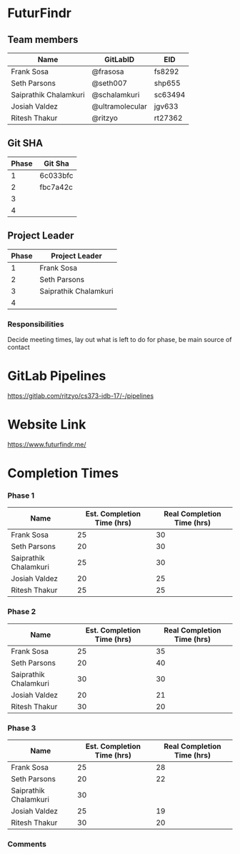 <!-- # cs373-idb-17 -->

# FuturFindr

## Team members

| **Name**        | **GitLabID** | **EID** |
| --------------------- | ------------------ | ------------- |
| Frank Sosa            | @frasosa           | fs8292        |
| Seth Parsons          | @seth007           | shp655        |
| Saiprathik Chalamkuri | @schalamkuri       | sc63494       |
| Josiah Valdez         | @ultramolecular    | jgv633        |
| Ritesh Thakur         | @ritzyo            | rt27362       |

## Git SHA

| **Phase** | **Git Sha** |
| --------------- | ----------------- |
| 1               | 6c033bfc          |
| 2               | fbc7a42c          |
| 3               |                   |
| 4               |                   |

## Project Leader

| **Phase** | **Project Leader** |
| --------------- | ------------------------ |
| 1               | Frank Sosa               |
| 2               | Seth Parsons             |
| 3               | Saiprathik Chalamkuri    |
| 4               |                          |

### Responsibilities

Decide meeting times, lay out what is left to do for phase, be main source of contact

# GitLab Pipelines

https://gitlab.com/ritzyo/cs373-idb-17/-/pipelines

# Website Link

https://www.futurfindr.me/

# Completion Times

### Phase 1

| Name                  | Est. Completion Time (hrs) | Real Completion Time (hrs) |
| --------------------- | -------------------------- | -------------------------- |
| Frank Sosa            | 25                         | 30                         |
| Seth Parsons          | 20                         | 30                         |
| Saiprathik Chalamkuri | 25                         | 30                         |
| Josiah Valdez         | 20                         | 25                         |
| Ritesh Thakur         | 25                         | 25                         |

### Phase 2

| Name                  | Est. Completion Time (hrs) | Real Completion Time (hrs) |
| --------------------- | -------------------------- | -------------------------- |
| Frank Sosa            | 25                         | 35                         |
| Seth Parsons          | 20                         | 40                         |
| Saiprathik Chalamkuri | 30                         | 30                         |
| Josiah Valdez         | 20                         | 21                         |
| Ritesh Thakur         | 30                         | 20                         |

### Phase 3

| Name                  | Est. Completion Time (hrs) | Real Completion Time (hrs) |
| --------------------- | -------------------------- | -------------------------- |
| Frank Sosa            | 25                         | 28                         |
| Seth Parsons          | 20                         | 22                         |
| Saiprathik Chalamkuri | 30                         |                            |
| Josiah Valdez         | 25                         | 19                         |
| Ritesh Thakur         | 30                         | 20                         |

<!-- ### Phase 4

| Name                  | Est. Completion Time (hrs) | Real Completion Time (hrs) |
| --------------------- | -------------------------- | -------------------------- |
| Frank Sosa            |                            |                            |
| Seth Parsons          |                            |                            |
| Saiprathik Chalamkuri |                            |                            |
| Josiah Valdez         |                            |                            |
| Ritesh Thakur         |                            |                            | -->

### Comments
<!-- Mention that our front/back end unit testing won't work because of GitLab
     pipeline minutes running out. -->


<!-- # RFP

**Description**: This platform allows its users to plan out their future in terms of finding the right place to advance their education, find the right place to work in the real world, or find a place to live for either of those. We are providing an all in one platform that is applicable to anyone who is interested in advancing themselves, whether it be a high school student, or someone who is looking to potentially switch careers, or someone who just wants to find a place to live from where their place of work or school is at.

**Data Sources**:
- https://rapidapi.com/LinkUpJobSearch/api/linkup-job-search/details
- https://api.apartments.com/v1
- https://rapidapi.com/sshanbond/api/university-college-list-and-rankings

**Models**:
- **Jobs/Careers**
  - **Estimated Instance Count**: 1,000,000 (depends on job market)
  - **Attributes for filtering and sorting**: company, industry, location, name, salary range
  - **Media**: link to job posting, job description, job’s metadata
  - **Connection to other models**: housing near job location, schools near job location
- **College/Universities and public/private schools**
  - **Estimated Instance Count**: 10,000
  - **Attributes for filtering and sorting**: offered majors, location, name, ranking, tuition price range, reviews
  - **Media**: Campus pictures, map, video
  - **Connection to other models**: Nearby job listings, nearby housing
- **Housing**
  - **Estimated Instance Count**: 5,000
  - **Attributes for filtering and sorting**: Price, location, beds, baths, reviews
  - **Media**: Pictures of inside, outside, neighborhood, map,
  - **Connection to other models**: Distance from job, distance from college

**Organizational Technique**: Traditional organization with one page per model.

**Questions**:
- If I want to attend this college/university what are some of my off campus housing options?
- If I have to relocate for a job listing what does the housing market look like in that area?
- If I find a place I would like to live in, do I or my family have good education options nearby?
- Can I get a job after graduating without moving? -->

<!-- 

## Getting started

To make it easy for you to get started with GitLab, here's a list of recommended next steps.

Already a pro? Just edit this README.md and make it your own. Want to make it easy? [Use the template at the bottom](#editing-this-readme)!

## Add your files

- [ ] [Create](https://docs.gitlab.com/ee/user/project/repository/web_editor.html#create-a-file) or [upload](https://docs.gitlab.com/ee/user/project/repository/web_editor.html#upload-a-file) files
- [ ] [Add files using the command line](https://docs.gitlab.com/ee/gitlab-basics/add-file.html#add-a-file-using-the-command-line) or push an existing Git repository with the following command:

```
cd existing_repo
git remote add origin https://gitlab.com/ritzyo/cs373-idb-17.git
git branch -M main
git push -uf origin main
```

## Integrate with your tools

- [ ] [Set up project integrations](https://gitlab.com/ritzyo/cs373-idb-17/-/settings/integrations)

## Collaborate with your team

- [ ] [Invite team members and collaborators](https://docs.gitlab.com/ee/user/project/members/)
- [ ] [Create a new merge request](https://docs.gitlab.com/ee/user/project/merge_requests/creating_merge_requests.html)
- [ ] [Automatically close issues from merge requests](https://docs.gitlab.com/ee/user/project/issues/managing_issues.html#closing-issues-automatically)
- [ ] [Enable merge request approvals](https://docs.gitlab.com/ee/user/project/merge_requests/approvals/)
- [ ] [Automatically merge when pipeline succeeds](https://docs.gitlab.com/ee/user/project/merge_requests/merge_when_pipeline_succeeds.html)

## Test and Deploy

Use the built-in continuous integration in GitLab.

- [ ] [Get started with GitLab CI/CD](https://docs.gitlab.com/ee/ci/quick_start/index.html)
- [ ] [Analyze your code for known vulnerabilities with Static Application Security Testing(SAST)](https://docs.gitlab.com/ee/user/application_security/sast/)
- [ ] [Deploy to Kubernetes, Amazon EC2, or Amazon ECS using Auto Deploy](https://docs.gitlab.com/ee/topics/autodevops/requirements.html)
- [ ] [Use pull-based deployments for improved Kubernetes management](https://docs.gitlab.com/ee/user/clusters/agent/)
- [ ] [Set up protected environments](https://docs.gitlab.com/ee/ci/environments/protected_environments.html)

***

# Editing this README

When you're ready to make this README your own, just edit this file and use the handy template below (or feel free to structure it however you want - this is just a starting point!). Thank you to [makeareadme.com](https://www.makeareadme.com/) for this template.

## Suggestions for a good README
Every project is different, so consider which of these sections apply to yours. The sections used in the template are suggestions for most open source projects. Also keep in mind that while a README can be too long and detailed, too long is better than too short. If you think your README is too long, consider utilizing another form of documentation rather than cutting out information.

## Name
Choose a self-explaining name for your project.

## Description
Let people know what your project can do specifically. Provide context and add a link to any reference visitors might be unfamiliar with. A list of Features or a Background subsection can also be added here. If there are alternatives to your project, this is a good place to list differentiating factors.

## Badges
On some READMEs, you may see small images that convey metadata, such as whether or not all the tests are passing for the project. You can use Shields to add some to your README. Many services also have instructions for adding a badge.

## Visuals
Depending on what you are making, it can be a good idea to include screenshots or even a video (you'll frequently see GIFs rather than actual videos). Tools like ttygif can help, but check out Asciinema for a more sophisticated method.

## Installation
Within a particular ecosystem, there may be a common way of installing things, such as using Yarn, NuGet, or Homebrew. However, consider the possibility that whoever is reading your README is a novice and would like more guidance. Listing specific steps helps remove ambiguity and gets people to using your project as quickly as possible. If it only runs in a specific context like a particular programming language version or operating system or has dependencies that have to be installed manually, also add a Requirements subsection.

## Usage
Use examples liberally, and show the expected output if you can. It's helpful to have inline the smallest example of usage that you can demonstrate, while providing links to more sophisticated examples if they are too long to reasonably include in the README.

## Support
Tell people where they can go to for help. It can be any combination of an issue tracker, a chat room, an email address, etc.

## Roadmap
If you have ideas for releases in the future, it is a good idea to list them in the README.

## Contributing
State if you are open to contributions and what your requirements are for accepting them.

For people who want to make changes to your project, it's helpful to have some documentation on how to get started. Perhaps there is a script that they should run or some environment variables that they need to set. Make these steps explicit. These instructions could also be useful to your future self.

You can also document commands to lint the code or run tests. These steps help to ensure high code quality and reduce the likelihood that the changes inadvertently break something. Having instructions for running tests is especially helpful if it requires external setup, such as starting a Selenium server for testing in a browser.

## Authors and acknowledgment
Show your appreciation to those who have contributed to the project.

## License
For open source projects, say how it is licensed.

## Project status
If you have run out of energy or time for your project, put a note at the top of the README saying that development has slowed down or stopped completely. Someone may choose to fork your project or volunteer to step in as a maintainer or owner, allowing your project to keep going. You can also make an explicit request for maintainers. -->
